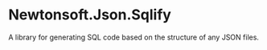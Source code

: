 # Newtonsoft.Json.Sqlify
A library for generating SQL code based on the structure of any JSON files.
